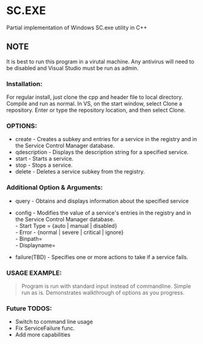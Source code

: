 # SC.EXE
Partial implementation of Windows SC.exe utility in C++


## NOTE 
It is best to run this program in a virutal machine. Any antivirus will need to be disabled and
Visual Studio must be run as admin.


### Installation:
For regular install, just clone the cpp and header file to local directory. Compile and run as normal.
In VS, on the start window, select Clone a repository. Enter or type the repository location, and then select Clone.


### OPTIONS: 
* create       - Creates a subkey and entries for a service in the registry and in the Service Control Manager database. <br />
* qdescription - Displays the description string for a specified service. <br />
* start        - Starts a service. <br />
* stop         - Stops a service. <br />
* delete       - Deletes a service subkey from the registry. <br />


### Additional Option & Arguments:
* query        - Obtains and displays information about the specified service <br />

* config       - Modifies the value of a service's entries in the registry and in the Service Control Manager database. <br />
                    - Start Type = {auto | manual | disabled} <br />
                    - Error - {normal | severe | critical | ignore}  <br />
                    - Binpath= <br /> 
                    - Displayname= <br />

* failure(TBD) - Specifies one or more actions to take if a service fails. <br />


### USAGE EXAMPLE: 

>Program is run with standard input instead of commandline. Simple run as is. Demonstrates walkthrough of options as you progress.


### Future TODOS:
- Switch to command line usage
- Fix ServiceFailure func.
- Add more capabilities
